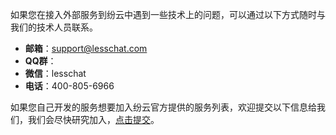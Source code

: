 如果您在接入外部服务到纷云中遇到一些技术上的问题，可以通过以下方式随时与我们的技术人员联系。

* **邮箱**：support@lesschat.com
* **QQ群**：
* **微信**：lesschat
* **电话**：400-805-6966

如果您自己开发的服务想要加入纷云官方提供的服务列表，欢迎提交以下信息给我们，我们会尽快研究加入，[点击提交](http://www.mikecrm.com/f.php?t=cGB9i9)。
